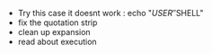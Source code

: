 <!-- - fix the expansion -->
- Try  this case it doesnt work : echo "$USER''$SHELL"
- fix the quotation strip
- clean up expansion
- read about execution